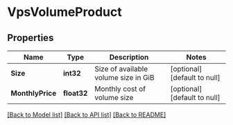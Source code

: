 # VpsVolumeProduct

## Properties
Name | Type | Description | Notes
------------ | ------------- | ------------- | -------------
**Size** | **int32** | Size of available volume size in GiB | [optional] [default to null]
**MonthlyPrice** | **float32** | Monthly cost of volume size | [optional] [default to null]

[[Back to Model list]](../README.md#documentation-for-models) [[Back to API list]](../README.md#documentation-for-api-endpoints) [[Back to README]](../README.md)


